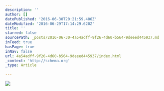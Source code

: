 ```yaml
---
description: ''
author: []
datePublished: '2016-06-30T20:21:59.406Z'
dateModified: '2016-06-29T17:14:29.620Z'
title: ''
starred: false
sourcePath: _posts/2016-06-30-4a54adff-9f26-4d60-b564-9deeed445937.md
inFeed: true
hasPage: true
inNav: false
url: 4a54adff-9f26-4d60-b564-9deeed445937/index.html
_context: 'http://schema.org'
_type: Article

---
```

![](https://the-grid-user-content.s3-us-west-2.amazonaws.com/5e677768-8c0d-4b4f-a35c-e4ae6a87e637.jpg)